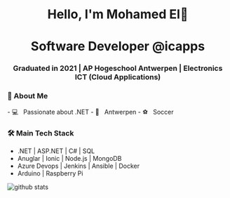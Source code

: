 <h1 align="center"> Hello, I'm Mohamed El👋 </h1>
<h1 align="center"> Software Developer @icapps </h1>
<h3 align="center"> Graduated in 2021 | AP Hogeschool Antwerpen | Electronics ICT (Cloud Applications) </h3>

<h3>👨 About Me</h3>
- 💻 &nbsp; Passionate about .NET 
- 📌 &nbsp; Antwerpen 
- ⚽ &nbsp; Soccer


<h3>🛠 Main Tech Stack</h3>

- .NET | ASP.NET | C# | SQL
- Anuglar | Ionic | Node.js | MongoDB 
- Azure Devops | Jenkins | Ansible | Docker
- Arduino | Raspberry Pi

![github stats](https://github-readme-stats.vercel.app/api?username=ElMoufid-Mohamed&show_icons=true)
